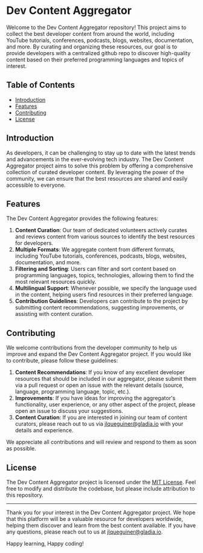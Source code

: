 # Dev Content Aggregator

Welcome to the Dev Content Aggregator repository! This project aims to collect the best developer content from around the world, including YouTube tutorials, conferences, podcasts, blogs, websites, documentation, and more. By curating and organizing these resources, our goal is to provide developers with a centralized github repo to discover high-quality content based on their preferred programming languages and topics of interest.

## Table of Contents

- [Introduction](#introduction)
- [Features](#features)
- [Contributing](#contributing)
- [License](#license)

## Introduction

As developers, it can be challenging to stay up to date with the latest trends and advancements in the ever-evolving tech industry. The Dev Content Aggregator project aims to solve this problem by offering a comprehensive collection of curated developer content. By leveraging the power of the community, we can ensure that the best resources are shared and easily accessible to everyone.

## Features

The Dev Content Aggregator provides the following features:

1. **Content Curation**: Our team of dedicated volunteers actively curates and reviews content from various sources to identify the best resources for developers.
2. **Multiple Formats**: We aggregate content from different formats, including YouTube tutorials, conferences, podcasts, blogs, websites, documentation, and more.
3. **Filtering and Sorting**: Users can filter and sort content based on programming languages, topics, technologies, allowing them to find the most relevant resources quickly.
4. **Multilingual Support**: Whenever possible, we specify the language used in the content, helping users find resources in their preferred language.
5. **Contribution Guidelines**: Developers can contribute to the project by submitting content recommendations, suggesting improvements, or assisting with content curation.

## Contributing

We welcome contributions from the developer community to help us improve and expand the Dev Content Aggregator project. If you would like to contribute, please follow these guidelines:

1. **Content Recommendations**: If you know of any excellent developer resources that should be included in our aggregator, please submit them via a pull request or open an issue with the relevant details (source, language, programming language, topic, etc.).
2. **Improvements**: If you have ideas for improving the aggregator's functionality, user experience, or any other aspect of the project, please open an issue to discuss your suggestions.
3. **Content Curation**: If you are interested in joining our team of content curators, please reach out to us via [jlqueguiner@gladia.io](mailto:jlqueguiner@gladia.io) with your details and experience.

We appreciate all contributions and will review and respond to them as soon as possible.

## License

The Dev Content Aggregator project is licensed under the [MIT License](LICENSE). Feel free to modify and distribute the codebase, but please include attribution to this repository.

---

Thank you for your interest in the Dev Content Aggregator project. We hope that this platform will be a valuable resource for developers worldwide, helping them discover and learn from the best content available. If you have any questions, please reach out to us at [jlqueguiner@gladia.io](mailto:jlqueguiner@gladia.io). 

Happy learning, Happy coding!
